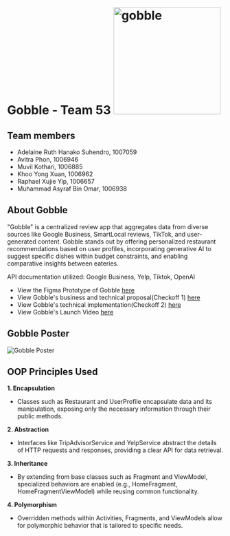 # Gobble - Team 53 <img width="249" alt="gobble" src="https://github.com/ilenhanako/t4app/assets/9971306/efb92a0e-7ba4-4527-a99b-07a25b67d4a5">

## Team members
- Adelaine Ruth Hanako Suhendro, 1007059
- Avitra Phon, 1006946
- Muvil Kothari, 1006885
- Khoo Yong Xuan, 1006962
- Raphael Xujie Yip, 1006657
- Muhammad Asyraf Bin Omar, 1006938

## About Gobble

"Gobble" is a centralized review app that aggregates data from diverse sources like Google Business, SmartLocal reviews, TikTok, and user-generated content. Gobble stands out by offering personalized restaurant recommendations based on user profiles, incorporating generative AI to suggest specific dishes within budget constraints, and enabling comparative insights between eateries.

API documentation utilized: Google Business, Yelp, Tiktok, OpenAI

- View the Figma Prototype of Gobble [here](https://www.figma.com/proto/kKKdI45mlW6sPdlUEojrtE/50.001?type=design&node-id=48-151&t=EhO0q2kSAlFj3sfv-0&scaling=scale-down&page-id=0%3A1&starting-point-node-id=39%3A49)
- View Gobble's business and technical proposal(Checkoff 1) [here](https://github.com/ilenhanako/t4app/files/14941705/1D.project.gobble.pdf)
- View Gobble's technical implementation(Checkoff 2) [here](https://github.com/ilenhanako/t4app/files/15059838/1D.project.gobble.1.pdf)
- View Gobble's Launch Video [here]()

## Gobble Poster
![Gobble Poster](https://github.com/ilenhanako/t4app/assets/9971306/3c243634-6655-4215-bd54-13a0f1be412b)

## OOP Principles Used
**1. Encapsulation**
- Classes such as Restaurant and UserProfile encapsulate data and its manipulation, exposing only the necessary information through their public methods.
  
**2. Abstraction**
- Interfaces like TripAdvisorService and YelpService abstract the details of HTTP requests and responses, providing a clear API for data retrieval.
  
**3. Inheritance**
- By extending from base classes such as Fragment and ViewModel, specialized behaviors are enabled (e.g., HomeFragment, HomeFragmentViewModel) while reusing common functionality.
  
**4. Polymorphism**
- Overridden methods within Activities, Fragments, and ViewModels allow for polymorphic behavior that is tailored to specific needs.
